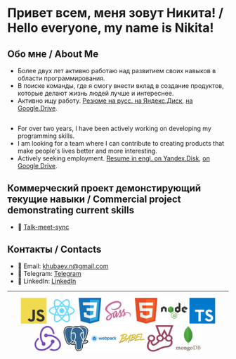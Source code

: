 # Привет всем, меня зовут Никита! / Hello everyone, my name is Nikita!

## Обо мне / About Me
- Более двух лет активно работаю над развитием своих навыков в области программирования.
- В поиске команды, где я смогу внести вклад в создание продуктов, которые делают жизнь людей лучше и интереснее.
- Активно ищу работу. [Резюме на русс. на Яндекс.Диск](https://disk.yandex.ru/i/ZILi91MafNh2ng), [на Google.Drive](https://drive.google.com/file/d/1YPiO1rCDpQs2Wzx1uNGYbBxL_Qc3es0X/view?usp=sharing).
##
- For over two years, I have been actively working on developing my programming skills.
- I am looking for a team where I can contribute to creating products that make people's lives better and more interesting.
- Actively seeking employment. [Resume in engl. on Yandex.Disk](https://disk.yandex.ru/i/ynCPApb0tt9NXg), [on Google Drive](https://drive.google.com/file/d/1k2Qkh4w6mTjp8735J8yMiugKtCzQMu6p/view?usp=sharing).

## Коммерческий проект демонстирующий текущие навыки / Commercial project demonstrating current skills
- 📆 [Talk-meet-sync](https://github.com/Moscow89er/talk-meet-sync)

## Контакты / Contacts
- 📧 Email: [khubaev.n@gmail.com](mailto:khubaev.n@gmail.com)
- 💬 Telegram: [Telegram](https://t.me/Nikita_Khubaev)
- 💼 LinkedIn: [LinkedIn](https://www.linkedin.com/in/nikita-khubaev)
---

<p align="center">
  <img src="https://github.com/devicons/devicon/blob/master/icons/javascript/javascript-original.svg" alt="JavaScript" width="60" />
  <img src="https://github.com/devicons/devicon/blob/master/icons/react/react-original.svg" alt="React" width="60" />
  <img src="https://github.com/devicons/devicon/blob/master/icons/css3/css3-original.svg" alt="CSS3" width="60" />
  <img src="https://github.com/devicons/devicon/blob/master/icons/sass/sass-original.svg" alt="Sass" width="60" />
  <img src="https://github.com/devicons/devicon/blob/master/icons/html5/html5-original.svg" alt="HTML5" width="60" />
  <img src="https://github.com/devicons/devicon/blob/master/icons/nodejs/nodejs-original-wordmark.svg" alt="Node.js" width="60" />
  <img src="https://github.com/devicons/devicon/blob/master/icons/typescript/typescript-original.svg" alt="TypeScript" width="60" />
  <img src="https://github.com/devicons/devicon/blob/master/icons/redux/redux-original.svg" alt="Redux" width="60" />
  <img src="https://github.com/devicons/devicon/blob/master/icons/postgresql/postgresql-original.svg" alt="PostgreSQL" width="60" />
  <img src="https://github.com/devicons/devicon/blob/master/icons/webpack/webpack-original-wordmark.svg" alt="Webpack" width="60" />
  <img src="https://github.com/devicons/devicon/blob/master/icons/babel/babel-original.svg" alt="Babel" width="60" />
  <img src="https://github.com/devicons/devicon/blob/master/icons/jest/jest-plain.svg" alt="Jest" width="60" />
  <img src="https://github.com/devicons/devicon/blob/master/icons/mongodb/mongodb-original-wordmark.svg" alt="MongoDB" width="60" />
</p>
